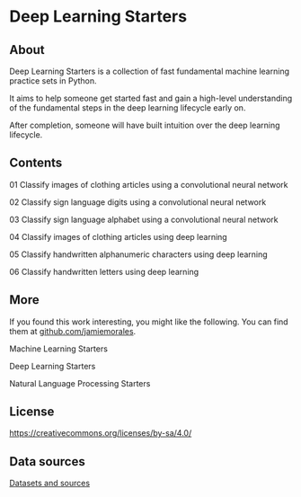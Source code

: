 # Deep Learning Starters

## About

Deep Learning Starters is a collection of fast fundamental machine learning practice sets in Python.

It aims to help someone get started fast and gain a high-level understanding of the fundamental steps in the deep learning lifecycle early on.

After completion, someone will have built intuition over the deep learning lifecycle. 



## Contents

01 Classify images of clothing articles using a convolutional neural network

02 Classify sign language digits using a convolutional neural network

03 Classify sign language alphabet using a convolutional neural network

04 Classify images of clothing articles using deep learning

05 Classify handwritten alphanumeric characters using deep learning

06 Classify handwritten letters using deep learning


## More

If you found this work interesting, you might like the following. You can find them at [github.com/jamiemorales](https://github.com/jamiemorales).

Machine Learning Starters

Deep Learning Starters

Natural Language Processing Starters



## License

https://creativecommons.org/licenses/by-sa/4.0/



## Data sources

[Datasets and sources](https://github.com/jamiemorales/project-deep-learning-starters/tree/master/00-Datasets)

